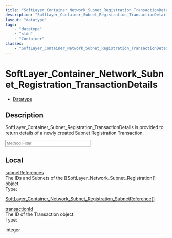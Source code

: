 ```yaml
---
title: "SoftLayer_Container_Network_Subnet_Registration_TransactionDetails"
description: "SoftLayer_Container_Subnet_Registration_TransactionDetails is provided to return details of a newly created Subnet Regis... "
layout: "datatype"
tags:
    - "datatype"
    - "sldn"
    - "Container"
classes:
    - "SoftLayer_Container_Network_Subnet_Registration_TransactionDetails"
---
```


# SoftLayer_Container_Network_Subnet_Registration_TransactionDetails
<div id='service-datatype'>
    <ul id='sldn-reference-tabs'>
        <li id='datatype'> <a href='/reference/datatypes/SoftLayer_Container_Network_Subnet_Registration_TransactionDetails' >Datatype</a></li>
    </ul>
</div>

## Description 
SoftLayer_Container_Subnet_Registration_TransactionDetails is provided to return details of a newly created Subnet Registration Transaction. 





<!-- Service Filer BEGIN -->
<div class="view-filters">
        <div class="clearfix">
            <div class="search-input-box">
                <input placeholder="Method Filter" onkeyup="titleSearch(inputId='prop-input', divId='properties', elementClass='prop-row')" 
                    type="text" id="prop-input" value="" size="30" maxlength="128" class="form-text">
            </div>
        </div>
</div>
<!-- Service Filer END -->

<div id="properties" class="content">
    <div id="localProperties" class="prop-content" >
        <h2>Local</h2>
                <div class='prop-row views-row'>
            <span class='views-field-title'><a href="#subnetReferences" name=subnetReferences>subnetReferences</a></span>
            <div class='views-field-body'>The IDs and Subnets of the [[SoftLayer_Network_Subnet_Registration]] object. </div>
            <span class="type-label">Type:</span> <div class='type-content'><p><a href='/reference/datatypes/SoftLayer_Container_Network_Subnet_Registration_SubnetReference'>SoftLayer_Container_Network_Subnet_Registration_SubnetReference[] </a></p></div>
        </div>
                <div class='prop-row views-row'>
            <span class='views-field-title'><a href="#transactionId" name=transactionId>transactionId</a></span>
            <div class='views-field-body'>The ID of the Transaction object. </div>
            <span class="type-label">Type:</span> <div class='type-content'><p>integer</p></div>
        </div>
            </div>
    </div>


